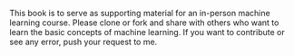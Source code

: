 This book is to serve as supporting material for an in-person machine learning course. Please clone or fork and share with others who want to learn the basic concepts of machine learning. If you want to contribute or see any error, push your request to me.

